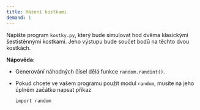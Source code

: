 ```yaml
---  
title: Házení kostkami  
demand: 1  
---  
```


Napište program `kostky.py`, který bude simulovat hod dvěma klasickými
šestistěnnými kostkami. Jeho výstupu bude součet bodů na těchto dvou kostkách.

**Nápověda:**

  * Generování náhodných čísel dělá funkce `random.randint()`.
  * Pokud chcete ve vašem programu použít modul `random`, musíte na jeho úplném začátku napsat příkaz 
    
        import random

